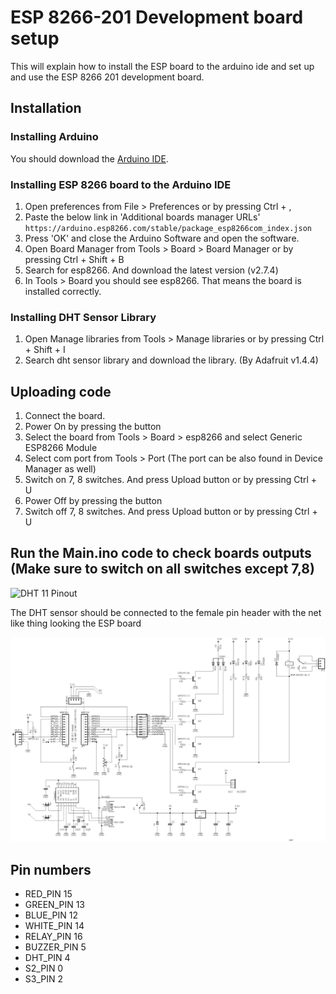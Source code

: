 # ESP 8266-201 Development board setup

This will explain how to install the ESP board to the arduino ide and set up and use the ESP 8266 201 development board.

## Installation

### Installing Arduino

You should download the [Arduino IDE](https://docs.arduino.cc/).

### Installing ESP 8266 board to the Arduino IDE

1. Open preferences from File > Preferences or by pressing Ctrl + ,
2. Paste the below link in 'Additional boards manager URLs'
        ```
        https://arduino.esp8266.com/stable/package_esp8266com_index.json
        ```
3. Press 'OK' and close the Arduino Software and open the software.
4. Open Board Manager from Tools > Board > Board Manager or by pressing Ctrl + Shift + B
5. Search for esp8266. And download the latest version (v2.7.4)
6. In Tools > Board you should see esp8266. That means the board is installed correctly.

### Installing DHT Sensor Library

1. Open Manage libraries from Tools > Manage libraries  or by pressing  Ctrl + Shift + I
2. Search dht sensor library and download the library. (By Adafruit v1.4.4)

## Uploading code

1. Connect the board.
5. Power On by pressing the button
2. Select the board from Tools > Board > esp8266 and select Generic ESP8266 Module
3. Select com port from Tools > Port (The port can be also found in Device Manager as well)
4. Switch on 7, 8 switches. And press Upload button or by pressing  Ctrl + U
5. Power Off by pressing the button
4. Switch off 7, 8 switches. And press Upload button or by pressing  Ctrl + U

## Run the Main.ino code to check boards outputs (Make sure to switch on all switches except 7,8)

![DHT 11 Pinout](https://lastminuteengineers.b-cdn.net/wp-content/uploads/arduino/DHT11-DHT22-AM2302-Temperature-Humidity-Sensor-Pinout.png)

The DHT sensor should be connected to the female pin header with the net like thing looking the ESP board

![ESP 8266 201 development board](https://github.com/MindiyaCreations/esp-201-thingsboard/blob/main/ESP8266-201-Board-init/Schematic.png)

## Pin numbers

- RED_PIN 15
- GREEN_PIN 13
- BLUE_PIN 12
- WHITE_PIN 14
- RELAY_PIN 16
- BUZZER_PIN 5
- DHT_PIN 4
- S2_PIN 0
- S3_PIN 2
